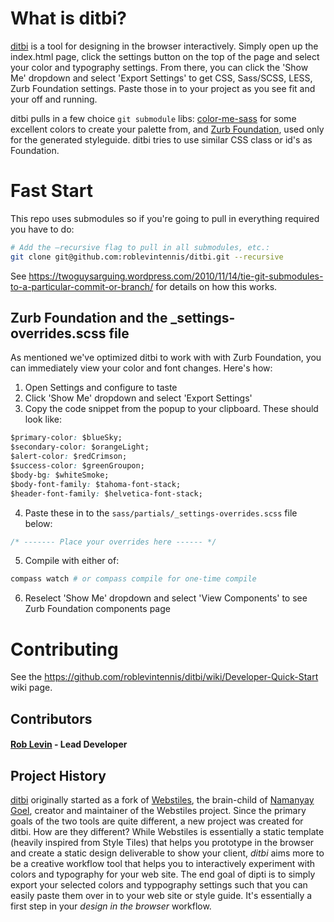 # What is ditbi?

[ditbi][ditbi] is a tool for designing in the browser interactively. Simply open up the index.html page, click the settings button on the top of the page and select your color and typography settings. From there, you can click the 'Show Me' dropdown and select 'Export Settings' to get CSS, Sass/SCSS, LESS, Zurb Foundation settings. Paste those in to your project as you see fit and your off and running.

ditbi pulls in a few choice `git submodule` libs: [color-me-sass][color-me-sass] for some excellent colors to create your palette from, and [Zurb Foundation][foundation], used only for the generated styleguide. ditbi tries to use similar CSS class or id's as Foundation.

# Fast Start

This repo uses submodules so if you're going to pull in everything required you have to do:

```bash
# Add the –recursive flag to pull in all submodules, etc.:
git clone git@github.com:roblevintennis/ditbi.git --recursive
```
See https://twoguysarguing.wordpress.com/2010/11/14/tie-git-submodules-to-a-particular-commit-or-branch/ for details on how this works.

## Zurb Foundation and the _settings-overrides.scss file

As mentioned we've optimized ditbi to work with with Zurb Foundation, you can immediately view your color and font changes. Here's how:

1.  Open Settings and configure to taste
2.  Click 'Show Me' dropdown and select 'Export Settings'
3.  Copy the code snippet from the popup to your clipboard. These should look like:

```css
$primary-color: $blueSky;
$secondary-color: $orangeLight;
$alert-color: $redCrimson;
$success-color: $greenGroupon;
$body-bg: $whiteSmoke;
$body-font-family: $tahoma-font-stack;
$header-font-family: $helvetica-font-stack;
```

4. Paste these in to the `sass/partials/_settings-overrides.scss` file below:

```css
/* ------- Place your overrides here ------ */
```

5. Compile with either of:

```bash
compass watch # or compass compile for one-time compile
```

6. Reselect 'Show Me' dropdown and select 'View Components' to see Zurb Foundation components page

# Contributing

See the https://github.com/roblevintennis/ditbi/wiki/Developer-Quick-Start wiki page.

## Contributors

#### [Rob Levin](https://github.com/roblevintennis) - Lead Developer

## Project History

[ditbi][ditbi] originally started as a fork of [Webstiles][webstiles], the brain-child of [Namanyay Goel][namanyayg], creator and maintainer of the Webstiles project. Since the primary goals of the two tools are quite different, a new project was created for ditbi. How are they different? While Webstiles is essentially a static template (heavily inspired from Style Tiles) that helps you prototype in the browser and create a static design deliverable to show your client, _ditbi_ aims more to be a creative workflow tool that helps you to interactively experiment with colors and typography for your web site. The end goal of dipti is to simply export your selected colors and typpography settings such that you can easily paste them over in to your web site or style guide. It's essentially a first step in your _design in the browser_ workflow.

[namanyayg]: http://namanyayg.com/
[webstiles]: https://github.com/namanyayg/webstiles
[ditbi]: https://github.com/roblevintennis/ditbi
[color-me-sass]: https://github.com/RichardBray/color-me-sass
[foundation]: https://github.com/zurb/foundation/tree/scss-standalone
